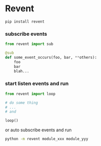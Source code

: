 # Revent

```
pip install revent
```

### subscribe events

```python
from revent import sub

@sub
def some_event_occurs(foo, bar, **others):
    foo
    bar
    blah...
```

### start listen events and run

```python
from revent import loop

# do some thing
# ...
# and

loop()
```

or auto subscribe events and run
```sh
python -m revent module_xxx module_yyy
```

